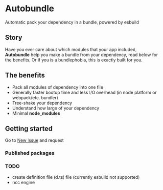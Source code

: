 # Autobundle

Automatic pack your dependency in a bundle, powered by esbuild

## Story
Have you ever care about which modules that your app included,
**Autobundle** help you make a bundle from your dependency, read below for the benefits.
Or if you is a bundlephobia, this is exactly built for you.

## The benefits
- Pack all modules of dependency into one file
- Generally faster bootup time and less I/O overhead (in node platform or webpack/etc. bundler)
- Tree-shake your dependency
- Understand how large of your dependency
- Minimal **node_modules**

## Getting started
Go to [New Issue](https://github.com/clgtIO/autobundle/issues/new/choose) and request 

### Published packages

<!--PUBLISHED_PACKAGE-->

### TODO
- create definition file (d.ts) file (currently esbuild not supported)
- ncc engine
